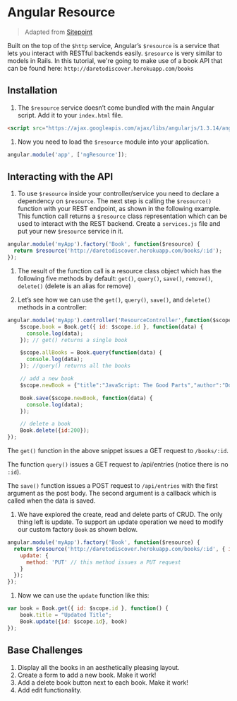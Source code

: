# Angular Resource

> Adapted from [Sitepoint](http://www.sitepoint.com/creating-crud-app-minutes-angulars-resource/)

Built on the top of the `$http` service, Angular’s `$resource` is a service that lets you interact with RESTful backends easily. `$resource` is very similar to models in Rails. In this tutorial, we're going to make use of a book API that can be found here: `http://daretodiscover.herokuapp.com/books`

## Installation
1. The `$resource` service doesn’t come bundled with the main Angular script. Add it to your `index.html` file.
```html
<script src="https://ajax.googleapis.com/ajax/libs/angularjs/1.3.14/angular-resource.min.js"></script>
```

1. Now you need to load the `$resource` module into your application.
```js
angular.module('app', ['ngResource']);
```

## Interacting with the API
1. To use `$resource` inside your controller/service you need to declare a dependency on `$resource`. The next step is calling the `$resource()` function with your REST endpoint, as shown in the following example. This function call returns a `$resource` class representation which can be used to interact with the REST backend. Create a `services.js` file and put your new `$resource` service in it.

  ```js
  angular.module('myApp').factory('Book', function($resource) {
    return $resource('http://daretodiscover.herokuapp.com/books/:id');
  });
  ```

1. The result of the function call is a resource class object which has the following five methods by default: `get()`, `query()`, `save()`, `remove()`, `delete()` (delete is an alias for remove)

1. Let’s see how we can use the `get()`, `query()`, `save()`, and `delete()` methods in a controller:
```js
angular.module('myApp').controller('ResourceController',function($scope, Book) {
    $scope.book = Book.get({ id: $scope.id }, function(data) {
      console.log(data);
    }); // get() returns a single book

    $scope.allBooks = Book.query(function(data) {
      console.log(data);
    }); //query() returns all the books

    // add a new book
    $scope.newBook = {"title":"JavaScript: The Good Parts","author":"Douglas Crockford","image":"","release_date":"May 11, 2008"};

    Book.save($scope.newBook, function(data) {
      console.log(data);
    });

    // delete a book
    Book.delete({id:200});
});
```

  The `get()` function in the above snippet issues a GET request to `/books/:id`.

  The function `query()` issues a GET request to /api/entries (notice there is no `:id`).

  The `save()` function issues a POST request to `/api/entries` with the first argument as the post body. The second argument is a callback which is called when the data is saved.

1. We have explored the create, read and delete parts of CRUD. The only thing left is update. To support an update operation we need to modify our custom factory `Book` as shown below.
  ```js
  angular.module('myApp').factory('Book', function($resource) {
    return $resource('http://daretodiscover.herokuapp.com/books/:id', { id: '@_id' }, {
      update: {
        method: 'PUT' // this method issues a PUT request
      }
    });
  });
  ```

1. Now we can use the `update` function like this:
  ```js
  var book = Book.get({ id: $scope.id }, function() {
      book.title = "Updated Title";
      Book.update({id: $scope.id}, book)
  });
  ```

## Base Challenges

1. Display all the books in an aesthetically pleasing layout.
1. Create a form to add a new book. Make it work!
1. Add a delete book button next to each book. Make it work!
1. Add edit functionality.
